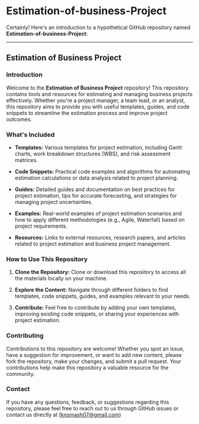 # Estimation-of-business-Project
Certainly! Here's an introduction to a hypothetical GitHub repository named **Estimation-of-business-Project**:

--- 

## Estimation of Business Project

### Introduction

Welcome to the **Estimation of Business Project** repository! This repository contains tools and resources for estimating and managing business projects effectively. Whether you're a project manager, a team lead, or an analyst, this repository aims to provide you with useful templates, guides, and code snippets to streamline the estimation process and improve project outcomes.

### What's Included

- **Templates:** Various templates for project estimation, including Gantt charts, work breakdown structures (WBS), and risk assessment matrices.
  
- **Code Snippets:** Practical code examples and algorithms for automating estimation calculations or data analysis related to project planning.
  
- **Guides:** Detailed guides and documentation on best practices for project estimation, tips for accurate forecasting, and strategies for managing project uncertainties.
  
- **Examples:** Real-world examples of project estimation scenarios and how to apply different methodologies (e.g., Agile, Waterfall) based on project requirements.
  
- **Resources:** Links to external resources, research papers, and articles related to project estimation and business project management.

### How to Use This Repository

1. **Clone the Repository:** Clone or download this repository to access all the materials locally on your machine.
   
2. **Explore the Content:** Navigate through different folders to find templates, code snippets, guides, and examples relevant to your needs.
   
3. **Contribute:** Feel free to contribute by adding your own templates, improving existing code snippets, or sharing your experiences with project estimation.

### Contributing

Contributions to this repository are welcome! Whether you spot an issue, have a suggestion for improvement, or want to add new content, please fork the repository, make your changes, and submit a pull request. Your contributions help make this repository a valuable resource for the community.

### Contact

If you have any questions, feedback, or suggestions regarding this repository, please feel free to reach out to us through GitHub issues or contact us directly at [knsmash07@gmail.com)
